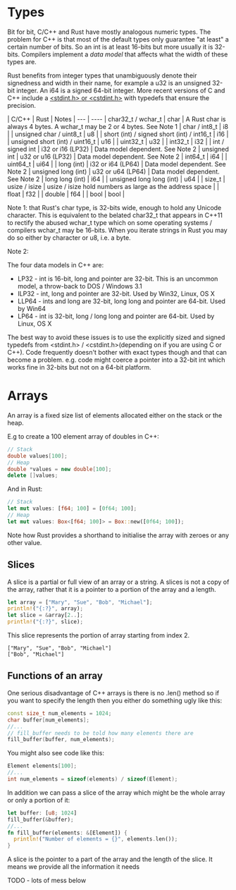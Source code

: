 # Types

Bit for bit, C/C++ and Rust have mostly analogous numeric types. The problem for C++ is that most of the default types only guarantee "at least" a certain number of bits. So an int is at least 16-bits but more usually it is 32-bits. Compilers implement a *data model* that affects what the width of these types are.

Rust benefits from integer types that unambiguously denote their signedness and width in their name, for example a u32 is an unsigned 32-bit integer. An i64 is a signed 64-bit integer. More recent versions of C and C++ include a [<stdint.h> or <cstdint.h>](http://www.cplusplus.com/reference/cstdint/) with typedefs that ensure the precision.

| C/C++ | Rust | Notes
| --- | ----
| char32_t / wchar_t | char | A Rust char is always 4 bytes. A wchar_t may be 2 or 4 bytes. See Note 1
| char / int8_t | i8 |
| unsigned char / uint8_t | u8 |
| short (int) / signed short (int) / int16_t | i16 |
| unsigned short (int) / uint16_t | u16 |
| uint32_t | u32 |
| int32_t | i32 |
| int / signed int | i32 or i16 (LP32) | Data model dependent. See Note 2
| unsigned int | u32 or u16 (LP32) | Data model dependent. See Note 2
| int64_t | i64 |
| uint64_t | ui64 |
| long (int) | i32 or i64 (LP64) | Data model dependent. See Note 2
| unsigned long (int) | u32 or u64 (LP64) | Data model dependent. See Note 2
| long long (int) | i64 |
| unsigned long long (int) | u64 |
| size_t | usize / isize | usize / isize hold numbers as large as the address space |
| float | f32 |
| double | f64 |
| bool | bool |

Note 1: that Rust's char type, is 32-bits wide, enough to hold any Unicode character. This is equivalent to the belated char32_t that appears in C++11 to rectify the abused wchar_t type which on some operating systems / compilers wchar_t may be 16-bits. When you iterate strings in Rust you may do so either by character or u8, i.e. a byte.

Note 2:

The four data models in C++ are:

* LP32 - int is 16-bit, long and pointer are 32-bit. This is an uncommon model, a throw-back to DOS / Windows 3.1
* ILP32 - int, long and pointer are 32-bit. Used by Win32, Linux, OS X
* LLP64 - ints and long are 32-bit, long long and pointer are 64-bit. Used by Win64
* LP64 - int is 32-bit, long / long long and pointer are 64-bit. Used by Linux, OS X

The best way to avoid these issues is to use the explicitly sized and signed typedefs from <stdint.h> / <cstdint.h>(depending on if you are using C or C++). Code frequently doesn't bother with exact types though and that can become a problem. e.g. code might coerce a pointer into a 32-bit int which works fine in 32-bits but not on a 64-bit platform.

# Arrays

An array is a fixed size list of elements allocated either on the stack or the heap.

E.g to create a 100 element array of doubles in C++:

```c++
// Stack
double values[100];
// Heap
double *values = new double[100];
delete []values;
```

And in Rust:

```rust
// Stack
let mut values: [f64; 100] = [0f64; 100];
// Heap
let mut values: Box<[f64; 100]> = Box::new([0f64; 100]);
```

Note how Rust provides a shorthand to initialise the array with zeroes or any other value.


## Slices

A slice is a partial or full view of an array or a string. A slices is not a copy of the array, rather that it is a pointer to a portion of the array and a length.

```rust
let array = ["Mary", "Sue", "Bob", "Michael"];
println!("{:?}", array);
let slice = &array[2..];
println!("{:?}", slice);
```

This slice represents the portion of array starting from index 2.

```
["Mary", "Sue", "Bob", "Michael"]
["Bob", "Michael"]
```

## Functions of an array

One serious disadvantage of C++ arrays is there is no .len() method so if you want to specify the length then you either do something ugly like this:

```c++
const size_t num_elements = 1024;
char buffer[num_elements];
//...
// fill_buffer needs to be told how many elements there are
fill_buffer(buffer, num_elements);
```

You might also see code like this:

```c++
Element elements[100];
//...
int num_elements = sizeof(elements) / sizeof(Element);
```

In addition we can pass a slice of the array which might be the whole array or only a portion of it:

```rust
let buffer: [u8; 1024]
fill_buffer(&buffer);
//...
fn fill_buffer(elements: &[Element]) {
  println!("Number of elements = {}", elements.len());
}
```

A slice is the pointer to a part of the array and the length of the slice. It means we provide all the information it needs

TODO - lots of mess below

